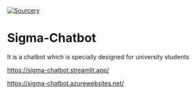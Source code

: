 [![Sourcery](https://img.shields.io/badge/Sourcery-enabled-brightgreen)](https://sourcery.ai)

# Sigma-Chatbot
It is a chatbot which is specially designed for university students

https://sigma-chatbot.streamlit.app/

https://sigma-chatbot.azurewebsites.net/

